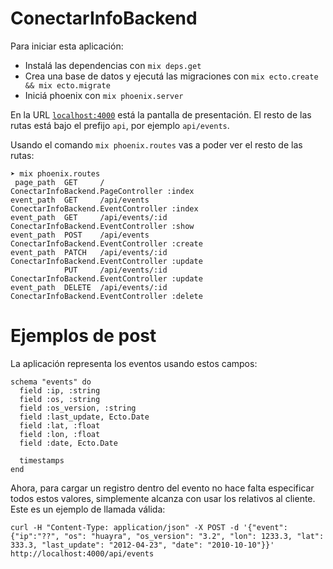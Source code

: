 # ConectarInfoBackend

Para iniciar esta aplicación:

  * Instalá las dependencias con `mix deps.get`
  * Crea una base de datos y ejecutá las migraciones con `mix ecto.create && mix ecto.migrate`
  * Iniciá phoenix con `mix phoenix.server`

En la URL [`localhost:4000`](http://localhost:4000) está la pantalla de presentación. El resto de las rutas está bajo el prefijo `api`, por ejemplo `api/events`.

Usando el comando `mix phoenix.routes` vas a poder ver el resto de las
rutas:

```
➤ mix phoenix.routes
 page_path  GET     /                ConectarInfoBackend.PageController :index
event_path  GET     /api/events      ConectarInfoBackend.EventController :index
event_path  GET     /api/events/:id  ConectarInfoBackend.EventController :show
event_path  POST    /api/events      ConectarInfoBackend.EventController :create
event_path  PATCH   /api/events/:id  ConectarInfoBackend.EventController :update
            PUT     /api/events/:id  ConectarInfoBackend.EventController :update
event_path  DELETE  /api/events/:id  ConectarInfoBackend.EventController :delete
```


# Ejemplos de post


La aplicación representa los eventos usando estos campos:

```
schema "events" do
  field :ip, :string
  field :os, :string
  field :os_version, :string
  field :last_update, Ecto.Date
  field :lat, :float
  field :lon, :float
  field :date, Ecto.Date

  timestamps
end
```

Ahora, para cargar un registro dentro del evento no hace falta especificar
todos estos valores, simplemente alcanza con usar los relativos al cliente. Este
es un ejemplo de llamada válida:


```
curl -H "Content-Type: application/json" -X POST -d '{"event": {"ip":"??", "os": "huayra", "os_version": "3.2", "lon": 1233.3, "lat": 333.3, "last_update": "2012-04-23", "date": "2010-10-10"}}' http://localhost:4000/api/events
```
